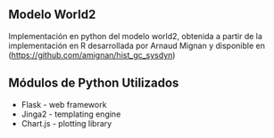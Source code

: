 ## Modelo World2 

Implementación en python del modelo world2, obtenida a partir de la implementación en R desarrollada por Arnaud Mignan y disponible en (https://github.com/amignan/hist_gc_sysdyn)

## Módulos de Python Utilizados 

- Flask - web framework
- Jinga2 - templating engine
- Chart.js - plotting library
